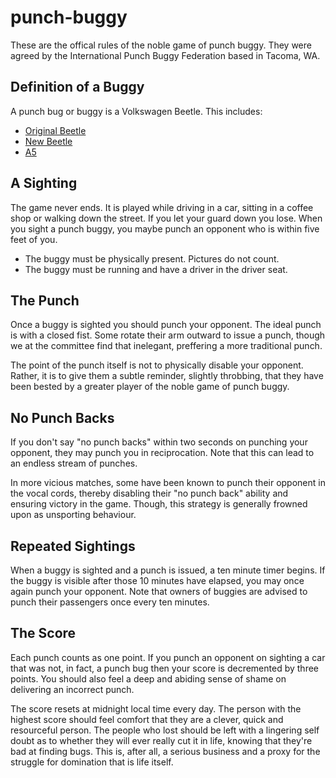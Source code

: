 # punch-buggy
These are the offical rules of the noble game of punch buggy.  They were agreed by the International Punch Buggy Federation based in Tacoma, WA.

## Definition of a Buggy
A punch bug or buggy is a Volkswagen Beetle.  This includes:
* [Original Beetle](https://en.wikipedia.org/wiki/Volkswagen_Beetle)
* [New Beetle](https://en.wikipedia.org/wiki/Volkswagen_New_Beetle)
* [A5](https://en.wikipedia.org/wiki/Volkswagen_Beetle_(A5))

## A Sighting
The game never ends.  It is played while driving in a car, sitting in a coffee shop or walking down the street.  If you let your guard down you lose.  When you sight a punch buggy, you maybe punch an opponent who is within five feet of you.  

* The buggy must be physically present.  Pictures do not count.
* The buggy must be running and have a driver in the driver seat.

## The Punch
Once a buggy is sighted you should punch your opponent.  The ideal punch is with a closed fist.  Some rotate their arm outward to issue a punch, though we at the committee find that inelegant, preffering a more traditional punch.

The point of the punch itself is not to physically disable your opponent.  Rather, it is to give them a subtle reminder, slightly throbbing, that they have been bested by a greater player of the noble game of punch buggy.

## No Punch Backs
If you don't say "no punch backs" within two seconds on punching your opponent, they may punch you in reciprocation.  Note that this can lead to an endless stream of punches.  

In more vicious matches, some have been known to punch their opponent in the vocal cords, thereby disabling their "no punch back" ability and ensuring victory in the game.  Though, this strategy is generally frowned upon as unsporting behaviour.

## Repeated Sightings
When a buggy is sighted and a punch is issued, a ten minute timer begins.  If the buggy is visible after those 10 minutes have elapsed, you may once again punch your opponent.  Note that owners of buggies are advised to punch their passengers once every ten minutes.

## The Score
Each punch counts as one point.  If you punch an opponent on sighting a car that was not, in fact, a punch bug then your score is decremented by three points.  You should also feel a deep and abiding sense of shame on delivering an incorrect punch.

The score resets at midnight local time every day.  The person with the highest score should feel comfort that they are a clever, quick and resourceful person.  The people who lost should be left with a lingering self doubt as to whether they will ever really cut it in life, knowing that they're bad at finding bugs.  This is, after all, a serious business and a proxy for the struggle for domination that is life itself.
